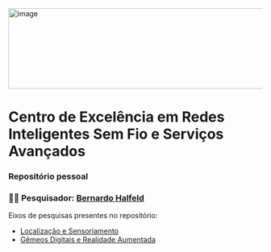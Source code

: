 <img width="634" height="160" alt="image" src="https://github.com/user-attachments/assets/0025bf46-5bda-4575-be46-3511558d27c5" />

# Centro de Excelência em Redes Inteligentes Sem Fio e Serviços Avançados

### **Repositório pessoal**  
### 👨‍💻 Pesquisador: [Bernardo Halfeld](https://github.com/BernardoHalfeld)

Eixos de pesquisas presentes no repositório:
* [Localização e Sensoriamento](https://github.com/BernardoHalfeld/CERISE/tree/main/Eixo%201%20-%20LocalizaçãoSensoriamento)
* [Gêmeos Digitais e Realidade Aumentada](https://github.com/BernardoHalfeld/CERISE/tree/main/Eixo%204%20-%20Gêmeos%20Digitais) 
